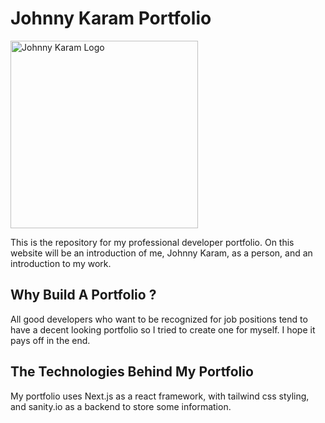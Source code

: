 # Johnny Karam Portfolio

<img src="./public/JK_logo.ico" alt="Johnny Karam Logo" width="300" />

This is the repository for my professional developer portfolio. On this website will be an introduction of me, Johnny Karam, as a person, and an introduction to my work.

## Why Build A Portfolio ?

All good developers who want to be recognized for job positions tend to have a decent looking portfolio so I tried to create one for myself. I hope it pays off in the end.

## The Technologies Behind My Portfolio

My portfolio uses Next.js as a react framework, with tailwind css styling, and sanity.io as a backend to store some information.
